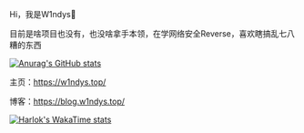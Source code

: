 Hi，我是W1ndys👋

目前是啥项目也没有，也没啥拿手本领，在学网络安全Reverse，喜欢瞎搞乱七八糟的东西

[![Anurag's GitHub stats](https://github-readme-stats.vercel.app/api?username=W1ndys)](https://github.com/anuraghazra/github-readme-stats)

主页：https://w1ndys.top/

博客：https://blog.w1ndys.top/

[![Harlok's WakaTime stats](https://github-readme-stats.vercel.app/api/wakatime?username=W1ndys)](https://github.com/anuraghazra/github-readme-stats)

